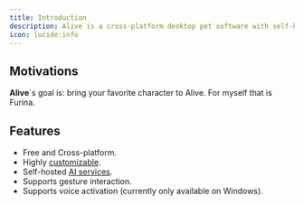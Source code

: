 ```yaml
---
title: Introduction
description: Alive is a cross-platform desktop pet software with self-hosted AI services.
icon: lucide:info
---
```


## Motivations

**Alive**`s goal is: bring your favorite character to Alive. For myself that is Furina.

## Features

- Free and Cross-platform.
- Highly [customizable](/api/configuration).
- Self-hosted [AI services](/components/prose).
- Supports gesture interaction.
- Supports voice activation (currently only available on Windows).